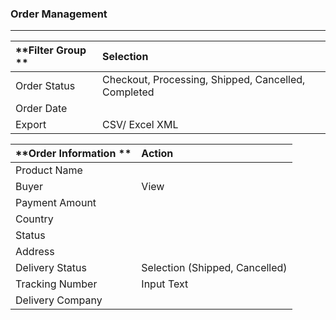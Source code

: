 ### **Order Management**

---

| **Filter Group ** | **Selection** |
| :--- | :--- |
| Order Status | Checkout, Processing, Shipped, Cancelled, Completed |
| Order Date |  |
| Export  | CSV/ Excel XML |

| **Order Information ** | **Action** |
| :--- | :--- |
| Product Name |  |
| Buyer | View |
| Payment Amount |  |
| Country |  |
| Status |  |
| Address |  |
| Delivery Status | Selection \(Shipped, Cancelled\) |
| Tracking Number | Input Text |
| Delivery Company |  |




